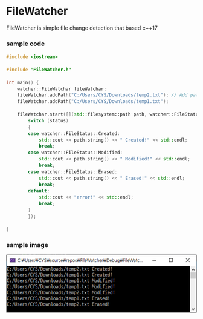 # FileWatcher
FileWatcher is simple file change detection that based c++17

### sample code 

```cpp
#include <iostream>

#include "FileWatcher.h"

int main() {
	watcher::FileWatchar fileWatchar;
	fileWatchar.addPath("C:/Users/CYS/Downloads/temp2.txt"); // Add path that want to chage(Created, Modified, Erased)
	fileWatchar.addPath("C:/Users/CYS/Downloads/temp1.txt");

	fileWatchar.start([](std::filesystem::path path, watcher::FileStatus status) { // callback
		switch (status)
		{
		case watcher::FileStatus::Created:
			std::cout << path.string() << " Created!" << std::endl;
			break;
		case watcher::FileStatus::Modified:
			std::cout << path.string() << " Modified!" << std::endl;
			break;
		case watcher::FileStatus::Erased:
			std::cout << path.string() << " Erased!" << std::endl;
			break;
		default:
			std::cout << "error!" << std::endl;
			break;
		}
		});

}
```


### sample image

![sample](./img/sample.png)
